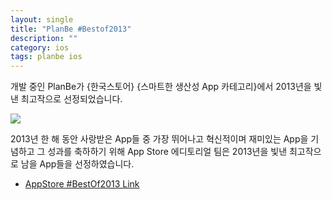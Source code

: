 ```yaml
---
layout: single
title: "PlanBe #Bestof2013"
description: ""
category: ios
tags: planbe ios
---
```


개발 중인 PlanBe가 {한국스토어} {스마트한 생산성 App 카테고리}에서 2013년을 빛낸 최고작으로 선정되었습니다.

![](http://farm3.staticflickr.com/2553/13160204683_a42a2fff6c.jpg)

2013년 한 해 동안 사랑받은 App들 중 가장 뛰어나고 혁신적이며 재미있는 App을 기념하고 그 성과를
축하하기 위해 App Store 에디토리얼 팀은 2013년을 빛낸 최고작으로 남을 App들을 선정하였습니다.

- [AppStore #BestOf2013 Link](http://appstore.com/bestof2013)
